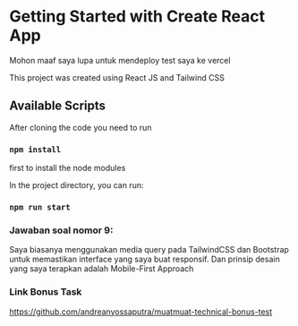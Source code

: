 # Getting Started with Create React App

Mohon maaf saya lupa untuk mendeploy test saya ke vercel

This project was created using React JS and Tailwind CSS

## Available Scripts

After cloning the code you need to run 
### `npm install`
first to install the node modules

In the project directory, you can run:

### `npm run start`

### Jawaban soal nomor 9:
Saya biasanya menggunakan media query pada TailwindCSS dan Bootstrap untuk memastikan interface yang saya buat responsif. Dan prinsip desain yang saya terapkan adalah Mobile-First Approach


### Link Bonus Task
https://github.com/andreanyossaputra/muatmuat-technical-bonus-test
